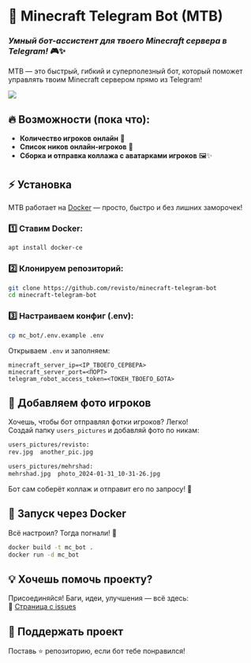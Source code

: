 # 🤖 Minecraft Telegram Bot (MTB)  
### _Умный бот-ассистент для твоего Minecraft сервера в Telegram!_ 🎮✨  

MTB — это быстрый, гибкий и суперполезный бот, который поможет управлять твоим Minecraft сервером прямо из Telegram!  

![](https://cdn.dribbble.com/users/1140536/screenshots/17790766/media/18d84ee30cbebf638fc9773196be4e84.gif)  

## 🔥 Возможности (пока что):  
- **Количество игроков онлайн** 👥  
- **Список ников онлайн-игроков** 📝  
- **Сборка и отправка коллажа с аватарками игроков** 🖼️✨  

## ⚡ Установка  
MTB работает на [Docker](https://www.docker.com/) — просто, быстро и без лишних заморочек!  

### 1️⃣ Ставим Docker:  
```sh
apt install docker-ce
```  

### 2️⃣ Клонируем репозиторий:  
```sh
git clone https://github.com/revisto/minecraft-telegram-bot
cd minecraft-telegram-bot
```  

### 3️⃣ Настраиваем конфиг (.env):  
```sh
cp mc_bot/.env.example .env
```  
Открываем `.env` и заполняем:  
```
minecraft_server_ip=<IP_ТВОЕГО_СЕРВЕРА>  
minecraft_server_port=<ПОРТ>  
telegram_robot_access_token=<ТОКЕН_ТВОЕГО_БОТА>  
```  

## 📸 Добавляем фото игроков  
Хочешь, чтобы бот отправлял фотки игроков? Легко!  
Создай папку `users_pictures` и добавляй фото по никам:  
```sh
users_pictures/revisto:  
rev.jpg  another_pic.jpg  

users_pictures/mehrshad:  
mehrshad.jpg  photo_2024-01-31_10-31-26.jpg  
```  
Бот сам соберёт коллаж и отправит его по запросу! 🎨  

## 🐳 Запуск через Docker  
Всё настроил? Тогда погнали! 🚀  
```sh
docker build -t mc_bot .
docker run -d mc_bot
```  

## 💡 Хочешь помочь проекту?  
Присоединяйся! Баги, идеи, улучшения — всё здесь:  
🔹 [Страница с issues](https://github.com/revisto/minecraft-telegram-bot/issues)  

## 💙 Поддержать проект  
Поставь ⭐️ репозиторию, если бот тебе понравился!  
